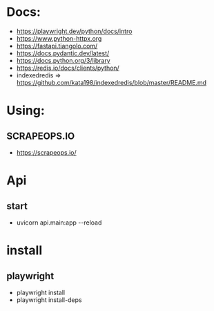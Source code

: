 # Docs:
- https://playwright.dev/python/docs/intro
- https://www.python-httpx.org
- https://fastapi.tiangolo.com/
- https://docs.pydantic.dev/latest/
- https://docs.python.org/3/library
- https://redis.io/docs/clients/python/
- indexedredis => https://github.com/kata198/indexedredis/blob/master/README.md

# Using:
## SCRAPEOPS.IO
- https://scrapeops.io/

# Api
## start
- uvicorn api.main:app --reload

# install
## playwright
 - playwright install
 - playwright install-deps 